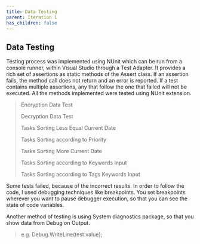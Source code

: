 ```yaml
---
title: Data Testing
parent: Iteration 1
has_children: false
---
```


## Data Testing
Testing process was implemented using NUnit which can be run from a console runner, within Visual Studio through a Test Adapter. It provides a rich set of assertions as static methods of the Assert class. If an assertion fails, the method call does not return and an error is reported. If a test contains multiple assertions, any that follow the one that failed will not be executed. All the methods implemented were tested using NUnit extension.
> Encryption Data Test
>
> Decryption Data Test
>
> Tasks Sorting Less Equal Current Date
>
> Tasks Sorting according to Priority
>
> Tasks Sorting More Current Date
>
> Tasks Sorting according to Keywords Input
>
> Tasks Sorting according to Tags Keywords Input
>
Some tests failed, because of the incorrect results. In order to follow the code, I used debugging techniques like breakpoints. You set breakpoints wherever you want to pause debugger execution, so that you can see the state of code variables. 

Another method of testing is using System diagnostics package, so that you show data from Debug on Output.
> e.g. Debug.WriteLine(test.value);
